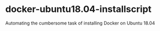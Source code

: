 # docker-ubuntu18.04-installscript
Automating the cumbersome task of installing Docker on Ubuntu 18.04
